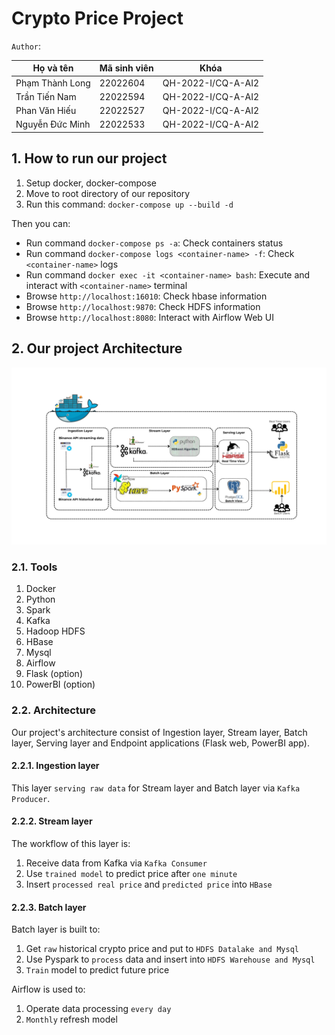 # Crypto Price Project

`Author`:

| Họ và tên       | Mã sinh viên | Khóa             |
| ----------------- | -------------- | ------------------ |
| Phạm Thành Long | 22022604     | QH-2022-I/CQ-A-AI2 |
| Trần Tiến Nam   | 22022594     | QH-2022-I/CQ-A-AI2 |
| Phan Văn Hiếu   | 22022527     | QH-2022-I/CQ-A-AI2 |
| Nguyễn Đức Minh | 22022533     | QH-2022-I/CQ-A-AI2 |

## 1. How to run our project

1. Setup docker, docker-compose
2. Move to root directory of our repository
3. Run this command:
    `docker-compose up --build -d`

Then you can:

- Run command `docker-compose ps -a`: Check containers status
- Run command `docker-compose logs <container-name> -f`: Check `<container-name>` logs
- Run command `docker exec -it <container-name> bash`: Execute and interact with `<container-name>` terminal
- Browse `http://localhost:16010`: Check hbase information
- Browse `http://localhost:9870`: Check HDFS information
- Browse `http://localhost:8080`: Interact with Airflow Web UI

## 2. Our project Architecture

![Alt text](./image.png "Architecture")

### 2.1. Tools

1. Docker
2. Python
3. Spark
4. Kafka
5. Hadoop HDFS
6. HBase
7. Mysql
8. Airflow
9. Flask (option)
10. PowerBI (option)

### 2.2. Architecture

Our project's architecture consist of Ingestion layer, Stream layer, Batch layer, Serving layer and Endpoint applications (Flask web, PowerBI app).

#### 2.2.1. Ingestion layer

This layer `serving raw data` for Stream layer and Batch layer via `Kafka Producer`.

#### 2.2.2. Stream layer

The workflow of this layer is:

1. Receive data from Kafka via `Kafka Consumer`
2. Use `trained model` to predict price after `one minute`
3. Insert `processed real price` and `predicted price` into `HBase`

#### 2.2.3. Batch layer

Batch layer is built to:

1. Get `raw` historical crypto price and put to `HDFS Datalake and Mysql`
2. Use Pyspark to `process` data and insert into `HDFS Warehouse and Mysql`
3. `Train` model to predict future price

Airflow is used to:

1. Operate data processing `every day`
2. `Monthly` refresh model
